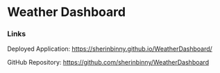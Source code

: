 # Weather Dashboard




### Links

Deployed Application: https://sherinbinny.github.io/WeatherDashboard/

GitHub Repository: https://github.com/sherinbinny/WeatherDashboard
